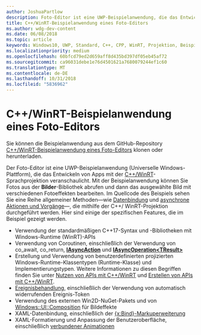 ```yaml
---
author: JoshuaPartlow
description: Foto-Editor ist eine UWP-Beispielanwendung, die das Entwickeln von Apps mit der C++/WinRT-Programmiersprache veranschaulicht. Mit der Beispielanwendung können Sie Fotos aus der Bilder-Bibliothek abrufen und dann das ausgewählte Bild mit verschiedenen Fotoeffekten bearbeiten.
title: C++/WinRT-Beispielanwendung eines Foto-Editors
ms.author: wdg-dev-content
ms.date: 06/08/2018
ms.topic: article
keywords: Windows10, UWP, Standard, C++, CPP, WinRT, Projektion, Beispiel, Anwendung, Foto, Editor
ms.localizationpriority: medium
ms.openlocfilehash: 60bfcd79ed2d659aff8d435bd397df05eb45af72
ms.sourcegitcommit: ca96031debe1e76d4501621a7680079244ef1c60
ms.translationtype: MT
ms.contentlocale: de-DE
ms.lasthandoff: 10/31/2018
ms.locfileid: "5836962"
---
```

# <a name="photo-editor-cwinrt-sample-application"></a>C++/WinRT-Beispielanwendung eines Foto-Editors
Sie können die Beispielanwendung aus dem GitHub-Repository [C++/WinRT-Beispielanwendung eines Foto-Editors](https://github.com/Microsoft/Windows-appsample-photo-editor) klonen oder herunterladen.

Der Foto-Editor ist eine UWP-Beispielanwendung (Universelle Windows-Plattform), die das Entwickeln von Apps mit der [C++/WinRT](intro-to-using-cpp-with-winrt.md)-Sprachprojektion veranschaulicht. Mit der Beispielanwendung können Sie Fotos aus der **Bilder**-Bibliothek abrufen und dann das ausgewählte Bild mit verschiedenen Fotoeffekten bearbeiten. Im Quellcode des Beispiels sehen Sie eine Reihe allgemeiner Methoden&mdash;wie [Datenbindung](binding-property.md) und [asynchrone Aktionen und Vorgänge](concurrency.md)&mdash;, die mithilfe der C++/ WinRT-Projektion durchgeführt werden. Hier sind einige der spezifischen Features, die im Beispiel gezeigt werden.
    
- Verwendung der standardmäßigen C++17-Syntax und -Bibliotheken mit Windows-Runtime (WinRT)-APIs
- Verwendung von Coroutinen, einschließlich der Verwendung von co_await, co_return, [**IAsyncAction**](/uwp/api/windows.foundation.iasyncaction) und [**IAsyncOperation&lt;TResult&gt;**](/uwp/api/windows.foundation.iasyncoperation_tresult_)
- Erstellung und Verwendung von benutzerdefinierten projizierten Windows-Runtime-Klassentypen (Runtime-Klasse) und Implementierungstypen. Weitere Informationen zu diesen Begriffen finden Sie unter [Nutzen von APIs mit C++/WinRT](consume-apis.md) und [Erstellen von APIs mit C++/WinRT](author-apis.md).
- [Ereignisbehandlung](handle-events.md), einschließlich der Verwendung von automatisch widerrufenden Ereignis-Token
- Verwendung des externen Win2D-NuGet-Pakets und von [Windows::UI::Composition](/uwp/api/windows.ui.composition) für Bildeffekte
- XAML-Datenbindung, einschließlich der [{x:Bind}-Markuperweiterung](https://docs.microsoft.com/windows/uwp/xaml-platform/x-bind-markup-extension)
- XAML-Formatierung und Anpassung der Benutzeroberfläche, einschließlich [verbundener Animationen](../design/motion/connected-animation.md)
